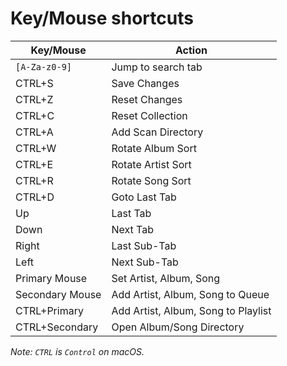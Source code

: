 # Key/Mouse shortcuts

|       Key/Mouse | Action                              |
|-----------------|-------------------------------------|
|   `[A-Za-z0-9]` | Jump to search tab                  |
|          CTRL+S | Save Changes                        |
|          CTRL+Z | Reset Changes                       |
|          CTRL+C | Reset Collection                    |
|          CTRL+A | Add Scan Directory                  |
|          CTRL+W | Rotate Album Sort                   |
|          CTRL+E | Rotate Artist Sort                  |
|          CTRL+R | Rotate Song Sort                    |
|          CTRL+D | Goto Last Tab                       |
|              Up | Last Tab                            |
|            Down | Next Tab                            |
|           Right | Last Sub-Tab                        |
|            Left | Next Sub-Tab                        |
|   Primary Mouse | Set Artist, Album, Song             |
| Secondary Mouse | Add Artist, Album, Song to Queue    |
|    CTRL+Primary | Add Artist, Album, Song to Playlist |
|  CTRL+Secondary | Open Album/Song Directory           |

*Note: `CTRL` is `Control` on macOS.*
